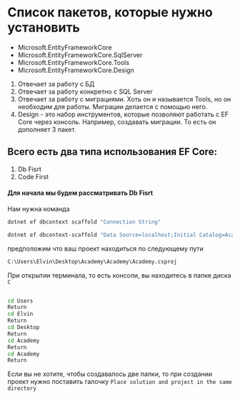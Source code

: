 # Список пакетов, которые нужно установить
- Microsoft.EntityFrameworkCore
- Microsoft.EntityFrameworkCore.SqlServer
- Microsoft.EntityFrameworkCore.Tools
- Microsoft.EntityFrameworkCore.Design

1. Отвечает за работу с БД
2. Отвечает за работу конкретно с SQL Server
3. Отвечает за работу с миграциями. Хоть он и называется Tools, но он необходим для работы. Миграции делается с помощью него.
4. Design - это набор инструментов, которые позволяют работать с EF Core через консоль. Например, создавать миграции. То есть он дополняет 3 пакет.


## Всего есть два типа использования EF Core:
1. Db Fisrt
2. Code First 

#### Для начала мы будем рассматривать Db Fisrt

Нам нужна команда 

```bash
dotnet ef dbcontext scaffold "Connection String" 
```

```bash
dotnet ef dbcontext-scaffold "Data Source=localhost;Initial Catalog=Academy;User ID=sa;Password=Elvin123;TrustServerCertificate=True;" Microsoft.EntityframeworkCore.SqlServer --project DbFirst
```

предположим что ваш проект находиться по следующему пути

```bash
C:\Users\Elvin\Desktop\Academy\Academy\Academy.csproj
```

При открытии терминала, то есть консоли, вы находитесь в папке диска `С`

```bash

cd Users
Return 
cd Elvin
Return
cd Desktop
Return
cd Academy
Return
cd Academy
Return

```

Если вы не хотите, чтобы создавалось две папки, то при создании проект нужно поставить галочку `Place solution and project in the same directory`


